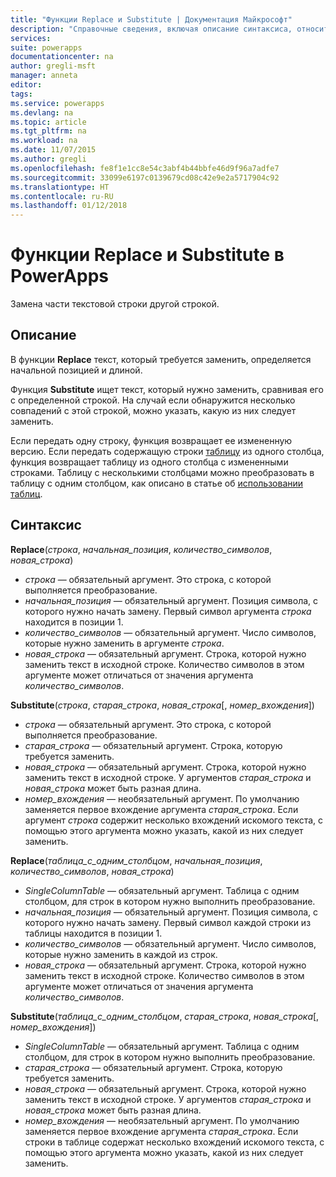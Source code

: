 ```yaml
---
title: "Функции Replace и Substitute | Документация Майкрософт"
description: "Справочные сведения, включая описание синтаксиса, относительно функций Replace и Substitute в PowerApps"
services: 
suite: powerapps
documentationcenter: na
author: gregli-msft
manager: anneta
editor: 
tags: 
ms.service: powerapps
ms.devlang: na
ms.topic: article
ms.tgt_pltfrm: na
ms.workload: na
ms.date: 11/07/2015
ms.author: gregli
ms.openlocfilehash: fe8f1e1cc8e54c3abf4b44bbfe46d9f96a7adfe7
ms.sourcegitcommit: 33099e6197c0139679cd08c42e9e2a5717904c92
ms.translationtype: HT
ms.contentlocale: ru-RU
ms.lasthandoff: 01/12/2018
---
```

# <a name="replace-and-substitute-functions-in-powerapps"></a>Функции Replace и Substitute в PowerApps
Замена части текстовой строки другой строкой.

## <a name="description"></a>Описание
В функции **Replace** текст, который требуется заменить, определяется начальной позицией и длиной.  

Функция **Substitute** ищет текст, который нужно заменить, сравнивая его с определенной строкой.  На случай если обнаружится несколько совпадений с этой строкой, можно указать, какую из них следует заменить.

Если передать одну строку, функция возвращает ее измененную версию.  Если передать содержащую строки [таблицу](../working-with-tables.md) из одного столбца, функция возвращает таблицу из одного столбца с измененными строками. Таблицу с несколькими столбцами можно преобразовать в таблицу с одним столбцом, как описано в статье об [использовании таблиц](../working-with-tables.md).

## <a name="syntax"></a>Синтаксис
**Replace**(*строка*, *начальная_позиция*, *количество_символов*, *новая_строка*)

* *строка* — обязательный аргумент. Это строка, с которой выполняется преобразование.
* *начальная_позиция* — обязательный аргумент.  Позиция символа, с которого нужно начать замену. Первый символ аргумента *строка* находится в позиции 1.
* *количество_символов* — обязательный аргумент.  Число символов, которые нужно заменить в аргументе *строка*.
* *новая_строка* — обязательный аргумент.  Строка, которой нужно заменить текст в исходной строке. Количество символов в этом аргументе может отличаться от значения аргумента *количество_символов*.

**Substitute**(*строка*, *старая_строка*, *новая_строка*[, *номер_вхождения*])

* *строка* — обязательный аргумент. Это строка, с которой выполняется преобразование.
* *старая_строка* — обязательный аргумент.  Строка, которую требуется заменить.
* *новая_строка* — обязательный аргумент.  Строка, которой нужно заменить текст в исходной строке. У аргументов *старая_строка* и *новая_строка* может быть разная длина.
* *номер_вхождения* — необязательный аргумент. По умолчанию заменяется первое вхождение аргумента *старая_строка*. Если аргумент *строка* содержит несколько вхождений искомого текста, с помощью этого аргумента можно указать, какой из них следует заменить.

**Replace**(*таблица_с_одним_столбцом*, *начальная_позиция*, *количество_символов*, *новая_строка*)

* *SingleColumnTable* — обязательный аргумент. Таблица с одним столбцом, для строк в котором нужно выполнить преобразование.
* *начальная_позиция* — обязательный аргумент.  Позиция символа, с которого нужно начать замену.  Первый символ каждой строки из таблицы находится в позиции 1.
* *количество_символов* — обязательный аргумент.  Число символов, которые нужно заменить в каждой из строк.
* *новая_строка* — обязательный аргумент.  Строка, которой нужно заменить текст в исходной строке. Количество символов в этом аргументе может отличаться от значения аргумента *количество_символов*.

**Substitute**(*таблица_с_одним_столбцом*, *старая_строка*, *новая_строка*[, *номер_вхождения*])

* *SingleColumnTable* — обязательный аргумент. Таблица с одним столбцом, для строк в котором нужно выполнить преобразование.
* *старая_строка* — обязательный аргумент.  Строка, которую требуется заменить.
* *новая_строка* — обязательный аргумент.  Строка, которой нужно заменить текст в исходной строке. У аргументов *старая_строка* и *новая_строка* может быть разная длина.
* *номер_вхождения* — необязательный аргумент. По умолчанию заменяется первое вхождение аргумента *старая_строка*. Если строки в таблице содержат несколько вхождений искомого текста, с помощью этого аргумента можно указать, какой из них следует заменить.

